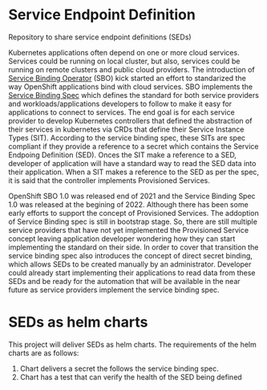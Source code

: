 # Service Endpoint Definition
Repository to share service endpoint definitions (SEDs) 

Kubernetes applications often depend on one or more cloud services. Services could be running on local cluster, but also, services could be running on remote clusters and public cloud providers. The introduction of [Service Binding Operator](https://github.com/redhat-developer/service-binding-operator) (SBO) kick started an effort to standarized the way OpenShift applications bind with cloud services. SBO implements the [Service Binding Spec](https://github.com/servicebinding/spec#service-binding-specification-for-kubernetes) which defines the standard for both service providers and workloads/applications developers to follow to make it easy for applications to connect to services. The end goal is for each service provider to develop Kubernetes controllers that defined the abstraction of their services in kubernetes via CRDs that define their Service Instance Types (SIT). According to the service binding spec, these SITs are spec compliant if they provide a reference to a secret which contains the Service Endpoing Definition (SED). Onces the SIT make a reference to a SED, developer of application will have a standard way to read the SED data into their application. When a SIT makes a reference to the SED as per the spec, it is said that the controller implements Provisioned Services.

OpenShift SBO 1.0 was released end of 2021 and the Service Binding Spec 1.0 was released at the begining of 2022. Although there has been some early efforts to support the concept of Provisioned Services. The addoption of Service Binding spec is still in bootstrap stage. So, there are still multiple service providers that have not yet implemented the Provisioned Service concept leaving application developer wondering how they can start implementing the standard on their side. In order to cover that transition the service binding spec also introduces the concept of direct secret binding, which allows SEDs to be created manually by an administrator. Developer could already start implementing their applications to read data from these SEDs and be ready for the automation that will be available in the near future as service providers implement the service binding spec.

# SEDs as helm charts
This project will deliver SEDs as helm charts. The requirements of the helm charts are as follows:
1. Chart delivers a secret the follows the service binding spec.
1. Chart has a test that can verify the health of the SED being defined 
